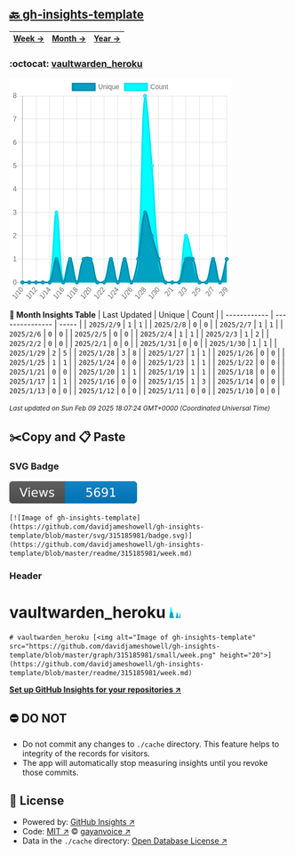 ## [🔙 gh-insights-template](https://github.com/davidjameshowell/gh-insights-template)
| [**Week →**](https://github.com/davidjameshowell/gh-insights-template/blob/master/readme/315185981/week.md) | [**Month →**](https://github.com/davidjameshowell/gh-insights-template/blob/master/readme/315185981/month.md) | [**Year →**](https://github.com/davidjameshowell/gh-insights-template/blob/master/readme/315185981/year.md) |
 | ------------ | --------------- | ----- |

### :octocat: [vaultwarden_heroku](https://github.com/davidjameshowell/vaultwarden_heroku)
![Image of gh-insights-template](https://github.com/davidjameshowell/gh-insights-template/blob/master/graph/315185981/large/month.png)

**:calendar: Month Insights Table**
| Last Updated | Unique | Count |
 | ------------ | --------------- | ----- |
 | `2025/2/9` |  `1` | `1` |
 | `2025/2/8` |  `0` | `0` |
 | `2025/2/7` |  `1` | `1` |
 | `2025/2/6` |  `0` | `0` |
 | `2025/2/5` |  `0` | `0` |
 | `2025/2/4` |  `1` | `1` |
 | `2025/2/3` |  `1` | `2` |
 | `2025/2/2` |  `0` | `0` |
 | `2025/2/1` |  `0` | `0` |
 | `2025/1/31` |  `0` | `0` |
 | `2025/1/30` |  `1` | `1` |
 | `2025/1/29` |  `2` | `5` |
 | `2025/1/28` |  `3` | `8` |
 | `2025/1/27` |  `1` | `1` |
 | `2025/1/26` |  `0` | `0` |
 | `2025/1/25` |  `1` | `1` |
 | `2025/1/24` |  `0` | `0` |
 | `2025/1/23` |  `1` | `1` |
 | `2025/1/22` |  `0` | `0` |
 | `2025/1/21` |  `0` | `0` |
 | `2025/1/20` |  `1` | `1` |
 | `2025/1/19` |  `1` | `1` |
 | `2025/1/18` |  `0` | `0` |
 | `2025/1/17` |  `1` | `1` |
 | `2025/1/16` |  `0` | `0` |
 | `2025/1/15` |  `1` | `3` |
 | `2025/1/14` |  `0` | `0` |
 | `2025/1/13` |  `0` | `0` |
 | `2025/1/12` |  `0` | `0` |
 | `2025/1/11` |  `0` | `0` |
 | `2025/1/10` |  `0` | `0` |

<small><i>Last updated on Sun Feb 09 2025 18:07:24 GMT+0000 (Coordinated Universal Time)</i></small>

## ✂️Copy and 📋 Paste
### SVG Badge
[![Image of gh-insights-template](https://github.com/davidjameshowell/gh-insights-template/blob/master/svg/315185981/badge.svg)](https://github.com/davidjameshowell/gh-insights-template/blob/master/readme/315185981/week.md)
```readme
[![Image of gh-insights-template](https://github.com/davidjameshowell/gh-insights-template/blob/master/svg/315185981/badge.svg)](https://github.com/davidjameshowell/gh-insights-template/blob/master/readme/315185981/week.md)
```
### Header
# vaultwarden_heroku [<img alt="Image of gh-insights-template" src="https://github.com/davidjameshowell/gh-insights-template/blob/master/graph/315185981/small/week.png" height="20">](https://github.com/davidjameshowell/gh-insights-template/blob/master/readme/315185981/week.md)
```readme
# vaultwarden_heroku [<img alt="Image of gh-insights-template" src="https://github.com/davidjameshowell/gh-insights-template/blob/master/graph/315185981/small/week.png" height="20">](https://github.com/davidjameshowell/gh-insights-template/blob/master/readme/315185981/week.md)
```
[**Set up GitHub Insights for your repositories ↗️**](https://github.com/gayanvoice/github-insights)
## ⛔ DO NOT
- Do not commit any changes to `./cache` directory. This feature helps to integrity of the records for visitors.
- The app will automatically stop measuring insights until you revoke those commits.
## 📄 License
- Powered by: [GitHub Insights ↗️](https://github.com/gayanvoice/github-insights)
- Code: [MIT ↗️](./LICENSE) © [gayanvoice ↗️](https://github.com/gayanvoice)
- Data in the `./cache` directory: [Open Database License ↗️](https://opendatacommons.org/licenses/odbl/1-0/)